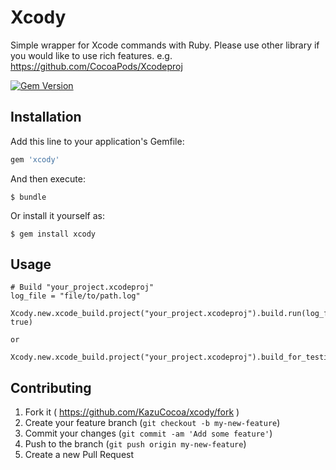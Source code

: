 # Xcody

Simple wrapper for Xcode commands with Ruby.
Please use other library if you would like to use rich features.
e.g. https://github.com/CocoaPods/Xcodeproj

[![Gem Version](https://badge.fury.io/rb/xcody.svg)](https://badge.fury.io/rb/xcody)

## Installation

Add this line to your application's Gemfile:

```ruby
gem 'xcody'
```

And then execute:

    $ bundle

Or install it yourself as:

    $ gem install xcody

## Usage

```
# Build "your_project.xcodeproj"
log_file = "file/to/path.log"

Xcody.new.xcode_build.project("your_project.xcodeproj").build.run(log_file, true)

or

Xcody.new.xcode_build.project("your_project.xcodeproj").build_for_testing.run
```

## Contributing

1. Fork it ( https://github.com/KazuCocoa/xcody/fork )
2. Create your feature branch (`git checkout -b my-new-feature`)
3. Commit your changes (`git commit -am 'Add some feature'`)
4. Push to the branch (`git push origin my-new-feature`)
5. Create a new Pull Request
